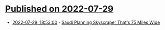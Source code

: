 # [Published on 2022-07-29](index.md)

* [2022-07-29, 18:53:00](https://soylentnews.org/article.pl?sid=22/07/28/167229&from=rss) - [Saudi Planning Skyscraper That's 75 Miles Wide](https://soylentnews.org/article.pl?sid=22/07/28/167229&from=rss)

